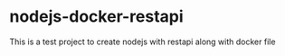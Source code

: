 # nodejs-docker-restapi
This is a test project to create nodejs with restapi  along with docker file 
